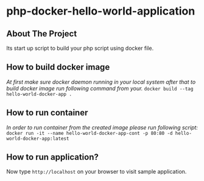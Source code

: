 # php-docker-hello-world-application
## About The Project
Its start up script to build your php script using docker file. 

## How to build docker image
_At first make sure docker daemon running in your local system after that to build docker image run following command from your._
  ```docker build --tag hello-world-docker-app .```

## How to run container
_In order to run container from the created image please run following script:_
 ```docker run -it --name hello-world-docker-app-cont -p 80:80 -d hello-world-docker-app:latest ```  
 
## How to run application?
Now type ```http://localhost``` on your browser to visit sample application.
